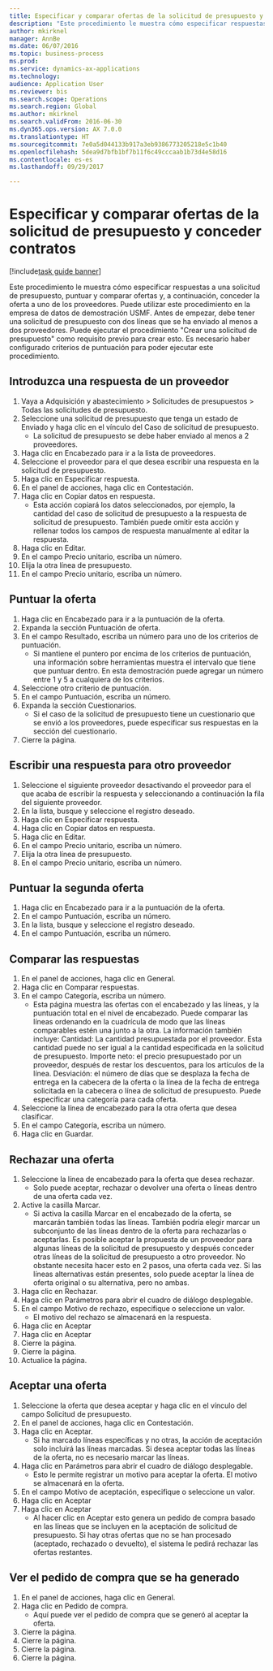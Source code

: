 ```yaml
--- 
title: Especificar y comparar ofertas de la solicitud de presupuesto y conceder contratos
description: "Este procedimiento le muestra cómo especificar respuestas a una solicitud de presupuesto, puntuar y comparar ofertas y, a continuación, conceder la oferta a uno de los proveedores."
author: mkirknel
manager: AnnBe
ms.date: 06/07/2016
ms.topic: business-process
ms.prod: 
ms.service: dynamics-ax-applications
ms.technology: 
audience: Application User
ms.reviewer: bis
ms.search.scope: Operations
ms.search.region: Global
ms.author: mkirknel
ms.search.validFrom: 2016-06-30
ms.dyn365.ops.version: AX 7.0.0
ms.translationtype: HT
ms.sourcegitcommit: 7e0a5d044133b917a3eb9386773205218e5c1b40
ms.openlocfilehash: 5dea9d7bfb1bf7b11f6c49cccaab1b73d4e58d16
ms.contentlocale: es-es
ms.lasthandoff: 09/29/2017

---
```

# <a name="enter-and-compare-rfq-bids-and-award-contracts"></a>Especificar y comparar ofertas de la solicitud de presupuesto y conceder contratos

[!include[task guide banner](../../includes/task-guide-banner.md)]

Este procedimiento le muestra cómo especificar respuestas a una solicitud de presupuesto, puntuar y comparar ofertas y, a continuación, conceder la oferta a uno de los proveedores. Puede utilizar este procedimiento en la empresa de datos de demostración USMF. Antes de empezar, debe tener una solicitud de presupuesto con dos líneas que se ha enviado al menos a dos proveedores. Puede ejecutar el procedimiento "Crear una solicitud de presupuesto" como requisito previo para crear esto. Es necesario haber configurado criterios de puntuación para poder ejecutar este procedimiento.


## <a name="enter-a-reply-from-a-vendor"></a>Introduzca una respuesta de un proveedor
1. Vaya a Adquisición y abastecimiento > Solicitudes de presupuestos > Todas las solicitudes de presupuesto.
2. Seleccione una solicitud de presupuesto que tenga un estado de Enviado y haga clic en el vínculo del Caso de solicitud de presupuesto.
    * La solicitud de presupuesto se debe haber enviado al menos a 2 proveedores.  
3. Haga clic en Encabezado para ir a la lista de proveedores.
4. Seleccione el proveedor para el que desea escribir una respuesta en la solicitud de presupuesto.
5. Haga clic en Especificar respuesta.
6. En el panel de acciones, haga clic en Contestación.
7. Haga clic en Copiar datos en respuesta.
    * Esta acción copiará los datos seleccionados, por ejemplo, la cantidad del caso de solicitud de presupuesto a la respuesta de solicitud de presupuesto. También puede omitir esta acción y rellenar todos los campos de respuesta manualmente al editar la respuesta.  
8. Haga clic en Editar.
9. En el campo Precio unitario, escriba un número.
10. Elija la otra línea de presupuesto.
11. En el campo Precio unitario, escriba un número.

## <a name="score-the-bid"></a>Puntuar la oferta
1. Haga clic en Encabezado para ir a la puntuación de la oferta.
2. Expanda la sección Puntuación de oferta.
3. En el campo Resultado, escriba un número para uno de los criterios de puntuación.
    * Si mantiene el puntero por encima de los criterios de puntuación, una información sobre herramientas muestra el intervalo que tiene que puntuar dentro. En esta demostración puede agregar un número entre 1 y 5 a cualquiera de los criterios.  
4. Seleccione otro criterio de puntuación.
5. En el campo Puntuación, escriba un número.
6. Expanda la sección Cuestionarios.
    * Si el caso de la solicitud de presupuesto tiene un cuestionario que se envió a los proveedores, puede especificar sus respuestas en la sección del cuestionario.  
7. Cierre la página.

## <a name="enter-a-reply-for-another-vendor"></a>Escribir una respuesta para otro proveedor
1. Seleccione el siguiente proveedor desactivando el proveedor para el que acaba de escribir la respuesta y seleccionando a continuación la fila del siguiente proveedor.
2. En la lista, busque y seleccione el registro deseado.
3. Haga clic en Especificar respuesta.
4. Haga clic en Copiar datos en respuesta.
5. Haga clic en Editar.
6. En el campo Precio unitario, escriba un número.
7. Elija la otra línea de presupuesto.
8. En el campo Precio unitario, escriba un número.

## <a name="score-the-second-bid"></a>Puntuar la segunda oferta
1. Haga clic en Encabezado para ir a la puntuación de la oferta.
2. En el campo Puntuación, escriba un número.
3. En la lista, busque y seleccione el registro deseado.
4. En el campo Puntuación, escriba un número.

## <a name="compare-the-replies"></a>Comparar las respuestas
1. En el panel de acciones, haga clic en General.
2. Haga clic en Comparar respuestas.
3. En el campo Categoría, escriba un número.
    * Esta página muestra las ofertas con el encabezado y las líneas, y la puntuación total en el nivel de encabezado. Puede comparar las líneas ordenando en la cuadrícula de modo que las líneas comparables estén una junto a la otra. La información también incluye: Cantidad: La cantidad presupuestada por el proveedor. Esta cantidad puede no ser igual a la cantidad especificada en la solicitud de presupuesto.   Importe neto: el precio presupuestado por un proveedor, después de restar los descuentos, para los artículos de la línea.   Desviación: el número de días que se desplaza la fecha de entrega en la cabecera de la oferta o la línea de la fecha de entrega solicitada en la cabecera o línea de solicitud de presupuesto.   Puede especificar una categoría para cada oferta.  
4. Seleccione la línea de encabezado para la otra oferta que desea clasificar.
5. En el campo Categoría, escriba un número.
6. Haga clic en Guardar.

## <a name="reject-a-bid"></a>Rechazar una oferta
1. Seleccione la línea de encabezado para la oferta que desea rechazar.
    * Solo puede aceptar, rechazar o devolver una oferta o líneas dentro de una oferta cada vez.  
2. Active la casilla Marcar.
    * Si activa la casilla Marcar en el encabezado de la oferta, se marcarán también todas las líneas. También podría elegir marcar un subconjunto de las líneas dentro de la oferta para rechazarlas o aceptarlas. Es posible aceptar la propuesta de un proveedor para algunas líneas de la solicitud de presupuesto y después conceder otras líneas de la solicitud de presupuesto a otro proveedor. No obstante necesita hacer esto en 2 pasos, una oferta cada vez. Si las líneas alternativas están presentes, solo puede aceptar la línea de oferta original o su alternativa, pero no ambas.  
3. Haga clic en Rechazar.
4. Haga clic en Parámetros para abrir el cuadro de diálogo desplegable.
5. En el campo Motivo de rechazo, especifique o seleccione un valor.
    * El motivo del rechazo se almacenará en la respuesta.  
6. Haga clic en Aceptar
7. Haga clic en Aceptar
8. Cierre la página.
9. Cierre la página.
10. Actualice la página.

## <a name="accept-a-bid"></a>Aceptar una oferta
1. Seleccione la oferta que desea aceptar y haga clic en el vínculo del campo Solicitud de presupuesto.
2. En el panel de acciones, haga clic en Contestación.
3. Haga clic en Aceptar.
    * Si ha marcado líneas específicas y no otras, la acción de aceptación solo incluirá las líneas marcadas. Si desea aceptar todas las líneas de la oferta, no es necesario marcar las líneas.  
4. Haga clic en Parámetros para abrir el cuadro de diálogo desplegable.
    * Esto le permite registrar un motivo para aceptar la oferta. El motivo se almacenará en la oferta.  
5. En el campo Motivo de aceptación, especifique o seleccione un valor.
6. Haga clic en Aceptar
7. Haga clic en Aceptar
    * Al hacer clic en Aceptar esto genera un pedido de compra basado en las líneas que se incluyen en la aceptación de solicitud de presupuesto. Si hay otras ofertas que no se han procesado (aceptado, rechazado o devuelto), el sistema le pedirá rechazar las ofertas restantes.  

## <a name="view-the-purchase-order-thats-been-generated"></a>Ver el pedido de compra que se ha generado
1. En el panel de acciones, haga clic en General.
2. Haga clic en Pedido de compra.
    * Aquí puede ver el pedido de compra que se generó al aceptar la oferta.  
3. Cierre la página.
4. Cierre la página.
5. Cierre la página.
6. Cierre la página.


